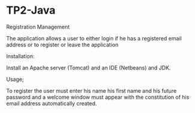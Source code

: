# TP2-Java
Registration Management

The application allows a user to either login if he has a registered email address or to register or leave the application

Installation:

Install an Apache server (Tomcat) and an IDE (Netbeans) and JDK.


Usage;

To register the user must enter his name his first name and his future password and a welcome window must appear with the constitution of his email address automatically created.
